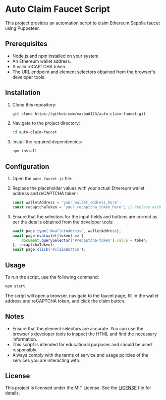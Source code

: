 # Auto Claim Faucet Script

This project provides an automation script to claim Ethereum Sepolia faucet using Puppeteer.

## Prerequisites

- Node.js and npm installed on your system.
- An Ethereum wallet address.
- A valid reCAPTCHA token.
- The URL endpoint and element selectors obtained from the browser's developer tools.

## Installation

1. Clone this repository:

   ```sh
   git clone https://github.com/masbad123/auto-claim-faucet.git
   ```

2. Navigate to the project directory:

   ```sh
   cd auto-claim-faucet
   ```

3. Install the required dependencies:

   ```sh
   npm install
   ```

## Configuration

1. Open the `auto_faucet.js` file.

2. Replace the placeholder values with your actual Ethereum wallet address and reCAPTCHA token:

   ```javascript
   const walletAddress = 'your_wallet_address_here';
   const recaptchaToken = 'your_recaptcha_token_here'; // Replace with a valid reCAPTCHA token
   ```

3. Ensure that the selectors for the input fields and buttons are correct as per the details obtained from the developer tools:

   ```javascript
   await page.type('#walletAddress', walletAddress);
   await page.evaluate((token) => {
       document.querySelector('#recaptcha-token').value = token;
   }, recaptchaToken);
   await page.click('#claimButton');
   ```

## Usage

To run the script, use the following command:

```sh
npm start
```

The script will open a browser, navigate to the faucet page, fill in the wallet address and reCAPTCHA token, and click the claim button.

## Notes

- Ensure that the element selectors are accurate. You can use the browser's developer tools to inspect the HTML and find the necessary information.
- This script is intended for educational purposes and should be used responsibly.
- Always comply with the terms of service and usage policies of the services you are interacting with.

## License

This project is licensed under the MIT License. See the [LICENSE](LICENSE) file for details.

